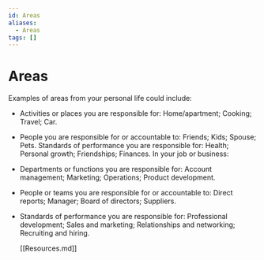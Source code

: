 ```yaml
---
id: Areas
aliases:
  - Areas
tags: []
---
```


# Areas

Examples of areas from your personal life could include:

- Activities or places you are responsible for: Home/apartment;
  Cooking; Travel; Car.

- People you are responsible for or accountable to: Friends; Kids;
  Spouse; Pets.
  Standards of performance you are responsible for: Health; Personal
  growth; Friendships; Finances.
  In your job or business:
- Departments or functions you are responsible for: Account
  management; Marketing; Operations; Product development.
- People or teams you are responsible for or accountable to: Direct
  reports; Manager; Board of directors; Suppliers.
- Standards of performance you are responsible for: Professional
  development; Sales and marketing; Relationships and networking;
  Recruiting and hiring.

  [[Resources.md]]
